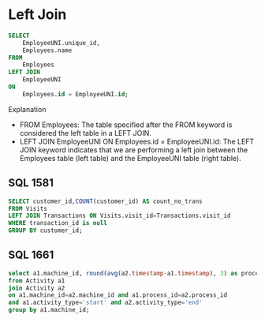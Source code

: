 # Left Join
```sql
SELECT 
    EmployeeUNI.unique_id,
    Employees.name
FROM 
    Employees
LEFT JOIN 
    EmployeeUNI
ON 
    Employees.id = EmployeeUNI.id;
```
Explanation

- FROM Employees: The table specified after the FROM keyword is considered the left table in a LEFT JOIN.
- LEFT JOIN EmployeeUNI ON Employees.id = EmployeeUNI.id: The LEFT JOIN keyword indicates that we are performing a left join between the Employees table (left table) and the EmployeeUNI table (right table).

## SQL 1581
```sql
SELECT customer_id,COUNT(customer_id) AS count_no_trans
FROM Visits
LEFT JOIN Transactions ON Visits.visit_id=Transactions.visit_id
WHERE transaction_id is null
GROUP BY customer_id;
```

## SQL 1661
```sql
select a1.machine_id, round(avg(a2.timestamp-a1.timestamp), 3) as processing_time 
from Activity a1
join Activity a2 
on a1.machine_id=a2.machine_id and a1.process_id=a2.process_id
and a1.activity_type='start' and a2.activity_type='end'
group by a1.machine_id;
```
